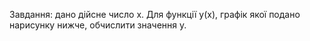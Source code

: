 Завдання: дано дійсне число х. Для функції у(х), графік якої подано нарисунку нижче, обчислити значення у.
